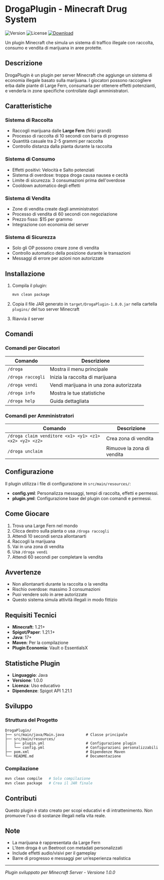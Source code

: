 # DrogaPlugin - Minecraft Drug System

![Version](https://img.shields.io/badge/version-1.0.0-blue)
![License](https://img.shields.io/badge/license-Educational-lightgrey)
[![Download](https://img.shields.io/badge/Download-JAR-blue)](https://github.com/youness998/Droga-systems/releases/latest)

Un plugin Minecraft che simula un sistema di traffico illegale con raccolta, consumo e vendita di marijuana in aree protette.

## Descrizione

DrogaPlugin è un plugin per server Minecraft che aggiunge un sistema di economia illegale basato sulla marijuana. I giocatori possono raccogliere erba dalle piante di Large Fern, consumarla per ottenere effetti potenzianti, e venderla in zone specifiche controllate dagli amministratori.

## Caratteristiche

### Sistema di Raccolta
- Raccogli marijuana dalle **Large Fern** (felci grandi)
- Processo di raccolta di 10 secondi con barra di progresso
- Quantità casuale tra 2-5 grammi per raccolta
- Controllo distanza dalla pianta durante la raccolta

### Sistema di Consumo
- Effetti positivi: Velocità e Salto potenziati
- Sistema di overdose: troppa droga causa nausea e cecità
- Limite di sicurezza: 3 consumazioni prima dell'overdose
- Cooldown automatico degli effetti

### Sistema di Vendita
- Zone di vendita create dagli amministratori
- Processo di vendita di 60 secondi con negoziazione
- Prezzo fisso: $15 per grammo
- Integrazione con economia del server

### Sistema di Sicurezza
- Solo gli OP possono creare zone di vendita
- Controllo automatico della posizione durante le transazioni
- Messaggi di errore per azioni non autorizzate

## Installazione

1. Compila il plugin:
   ```bash
   mvn clean package
   ```

2. Copia il file JAR generato in `target/DrogaPlugin-1.0.0.jar` nella cartella `plugins/` del tuo server Minecraft

3. Riavvia il server

## Comandi

### Comandi per Giocatori

| Comando | Descrizione |
|---------|-------------|
| `/droga` | Mostra il menu principale |
| `/droga raccogli` | Inizia la raccolta di marijuana |
| `/droga vendi` | Vendi marijuana in una zona autorizzata |
| `/droga info` | Mostra le tue statistiche |
| `/droga help` | Guida dettagliata |

### Comandi per Amministratori

| Comando | Descrizione |
|---------|-------------|
| `/droga claim venditore <x1> <y1> <z1> <x2> <y2> <z2>` | Crea zona di vendita |
| `/droga unclaim` | Rimuove la zona di vendita |

## Configurazione

Il plugin utilizza i file di configurazione in `src/main/resources/`:

- **config.yml**: Personalizza messaggi, tempi di raccolta, effetti e permessi.
- **plugin.yml**: Configurazione base del plugin con comandi e permessi.

## Come Giocare

1. Trova una Large Fern nel mondo
2. Clicca destro sulla pianta o usa `/droga raccogli`
3. Attendi 10 secondi senza allontanarti
4. Raccogli la marijuana
5. Vai in una zona di vendita
6. Usa `/droga vendi`
7. Attendi 60 secondi per completare la vendita

## Avvertenze

- Non allontanarti durante la raccolta o la vendita
- Rischio overdose: massimo 3 consumazioni
- Puoi vendere solo in aree autorizzate
- Questo sistema simula attività illegali in modo fittizio

## Requisiti Tecnici

- **Minecraft**: 1.21+
- **Spigot/Paper**: 1.21.1+
- **Java**: 17+
- **Maven**: Per la compilazione
- **Plugin Economia**: Vault o EssentialsX

## Statistiche Plugin

- **Linguaggio**: Java
- **Versione**: 1.0.0
- **Licenza**: Uso educativo
- **Dipendenze**: Spigot API 1.21.1

## Sviluppo

### Struttura del Progetto

```
DrogaPlugin/
├── src/main/java/Main.java          # Classe principale
├── src/main/resources/
│   ├── plugin.yml                   # Configurazione plugin
│   └── config.yml                   # Configurazioni personalizzabili
├── pom.xml                          # Dipendenze Maven
└── README.md                        # Documentazione
```

### Compilazione

```bash
mvn clean compile   # Solo compilazione
mvn clean package   # Crea il JAR finale
```

## Contributi

Questo plugin è stato creato per scopi educativi e di intrattenimento. Non promuove l'uso di sostanze illegali nella vita reale.

## Note

- La marijuana è rappresentata da Large Fern
- L’item droga è un Beetroot con metadati personalizzati
- Include effetti audio/visivi per il gameplay
- Barre di progresso e messaggi per un’esperienza realistica

---

*Plugin sviluppato per Minecraft Server - Versione 1.0.0*
